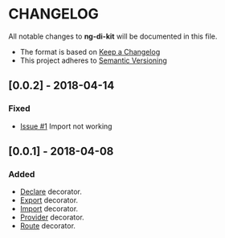 # CHANGELOG
All notable changes to **ng-di-kit** will be documented in this file.

- The format is based on [Keep a Changelog](http://keepachangelog.com/en/1.0.0/)<br/>
- This project adheres to [Semantic Versioning](http://semver.org/spec/v2.0.0.html)

## [0.0.2] - 2018-04-14
### Fixed
- [Issue #1](https://github.com/joejukan/ng-di-kit/issues/1) Import not working

## [0.0.1] - 2018-04-08
### Added
- [Declare](https://github.com/joejukan/ng-di-kit/blob/master/src/decoration/di.declare.ts) decorator.
- [Export](https://github.com/joejukan/ng-di-kit/blob/master/src/decoration/di.export.ts) decorator.
- [Import](https://github.com/joejukan/ng-di-kit/blob/master/src/decoration/di.import.ts) decorator.
- [Provider](https://github.com/joejukan/ng-di-kit/blob/master/src/decoration/di.provide.ts) decorator.
- [Route](https://github.com/joejukan/ng-di-kit/blob/master/src/decoration/di.route.ts) decorator.